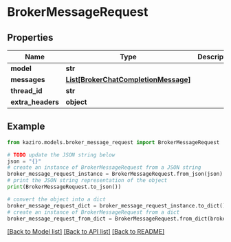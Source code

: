 # BrokerMessageRequest

## Properties

| Name              | Type                                                                    | Description | Notes      |
| ----------------- | ----------------------------------------------------------------------- | ----------- | ---------- |
| **model**         | **str**                                                                 |             |
| **messages**      | [**List[BrokerChatCompletionMessage]**](BrokerChatCompletionMessage.md) |             |
| **thread_id**     | **str**                                                                 |             | [optional] |
| **extra_headers** | **object**                                                              |             | [optional] |

## Example

```python
from kaziro.models.broker_message_request import BrokerMessageRequest

# TODO update the JSON string below
json = "{}"
# create an instance of BrokerMessageRequest from a JSON string
broker_message_request_instance = BrokerMessageRequest.from_json(json)
# print the JSON string representation of the object
print(BrokerMessageRequest.to_json())

# convert the object into a dict
broker_message_request_dict = broker_message_request_instance.to_dict()
# create an instance of BrokerMessageRequest from a dict
broker_message_request_from_dict = BrokerMessageRequest.from_dict(broker_message_request_dict)
```

[[Back to Model list]](../README.md#documentation-for-models) [[Back to API list]](../README.md#documentation-for-api-endpoints) [[Back to README]](../README.md)
